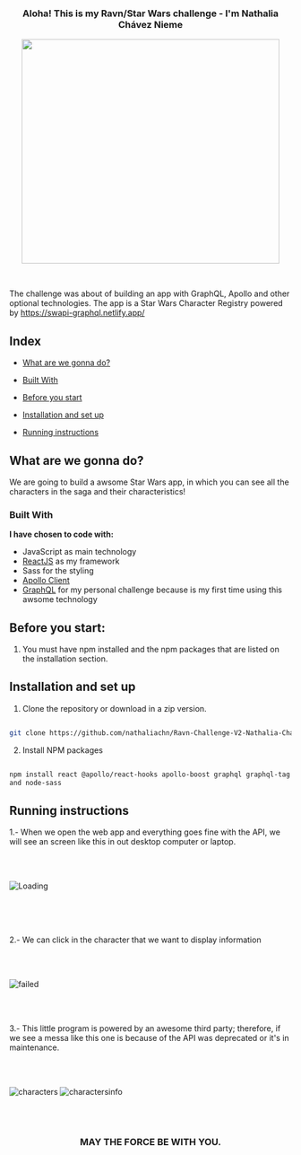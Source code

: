 <h3  align="center">Aloha! This is my Ravn/Star Wars challenge - I'm Nathalia Chávez Nieme</h3>

<p align="center">
  <img width="460" height="400" src="http://imgfz.com/i/QSqTlLM.jpeg">
</p>

<br  />

<p  align="center">

</a>

<p  align="center">

The challenge was about of building an app with GraphQL, Apollo and other optional technologies. The app is a Star Wars Character Registry powered by https://swapi-graphql.netlify.app/

</p>

</p>

## Index

- [What are we gonna do?](#what-are-we-gonna-do?)

- [Built With](#built-with)

- [Before you start](#before-you-start)

- [Installation and set up](#installation-and-set-up)

- [Running instructions](#running-instructions)

## What are we gonna do?

We are going to build a awsome Star Wars app, in which you can see all the characters in the saga and their characteristics!

### Built With

**I have chosen to code with:**

- JavaScript as main technology
- [ReactJS](https://reactjs.org/) as my framework
- Sass for the styling
- [Apollo Client](https://www.apollographql.com/)
- [GraphQL](https://graphql.org/) for my personal challenge because is my first time using this awsome technology

## Before you start:

1. You must have npm installed and the npm packages that are listed on the installation section.

## Installation and set up

1. Clone the repository or download in a zip version.

```sh

git clone https://github.com/nathaliachn/Ravn-Challenge-V2-Nathalia-Chavez.git

```

2. Install NPM packages

```sh

npm install react @apollo/react-hooks apollo-boost graphql graphql-tag normalize.css react-apollo
and node-sass

```

## Running instructions

1.- When we open the web app and everything goes fine with the API, we will see an screen like this in out desktop computer or laptop.

<br/>

<br/>

![Loading](http://imgfz.com/i/0Dtch8a.png)

<br/>

<br/>

<br/>

2.- We can click in the character that we want to display information

<br/>

<br/>

![failed](http://imgfz.com/i/68WOBdi.png)
<br/>

<br/>

<br/>

3.- This little program is powered by an awesome third party; therefore, if we see a messa like this one is because of the API was deprecated or it's in maintenance.

<br/>

<br/>

![characters](http://imgfz.com/i/oyagMfN.png)
![charactersinfo](http://imgfz.com/i/cTWFpVq.png)
<br/>

<br/>

<br/>

<h3  align="center">MAY THE FORCE BE WITH YOU. </h3>
